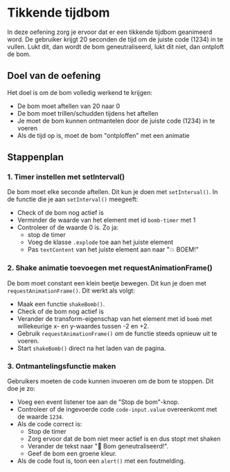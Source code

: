 # Tikkende tijdbom

In deze oefening zorg je ervoor dat er een tikkende tijdbom geanimeerd word. De gebruiker krijgt 20 seconden de tijd om de juiste code (1234) in te vullen. Lukt dit, dan wordt de bom geneutraliseerd, lukt dit niet, dan ontploft de bom.

## Doel van de oefening

Het doel is om de bom volledig werkend te krijgen:

- De bom moet aftellen van 20 naar 0
- De bom moet trillen/schudden tijdens het aftellen
- Je moet de bom kunnen ontmantelen door de juiste code (1234) in te voeren
- Als de tijd op is, moet de bom "ontploffen" met een animatie

## Stappenplan

### 1. Timer instellen met setInterval()

De bom moet elke seconde aftellen. Dit kun je doen met `setInterval()`. In de functie die je aan `setInterval()` meegeeft:

- Check of de bom nog actief is
- Verminder de waarde van het element met id `bomb-timer` met 1
- Controleer of de waarde 0 is. Zo ja:
  - stop de timer
  - Voeg de klasse `.explode` toe aan het juiste element
  - Pas `textContent` van het juiste element aan naar "💥 BOEM!"

### 2. Shake animatie toevoegen met requestAnimationFrame()

De bom moet constant een klein beetje bewegen. Dit kun je doen met `requestAnimationFrame()`. Dit werkt als volgt:

- Maak een functie `shakeBomb()`.
- Check of de bom nog actief is
- Verander de transform-eigenschap van het element met id `bomb` met willekeurige x- en y-waardes tussen -2 en +2.
- Gebruik `requestAnimationFrame()` om de functie steeds opnieuw uit te voeren.
- Start `shakeBomb()` direct na het laden van de pagina.

### 3. Ontmantelingsfunctie maken

Gebruikers moeten de code kunnen invoeren om de bom te stoppen. Dit doe je zo:

- Voeg een event listener toe aan de "Stop de bom"-knop.
- Controleer of de ingevoerde code `code-input.value` overeenkomt met de waarde `1234`.
- Als de code correct is:
  - Stop de timer
  - Zorg ervoor dat de bom niet meer actief is en dus stopt met shaken
  - Verander de tekst naar "🎉 Bom geneutraliseerd!".
  - Geef de bom een groene kleur.
- Als de code fout is, toon een `alert()` met een foutmelding.
